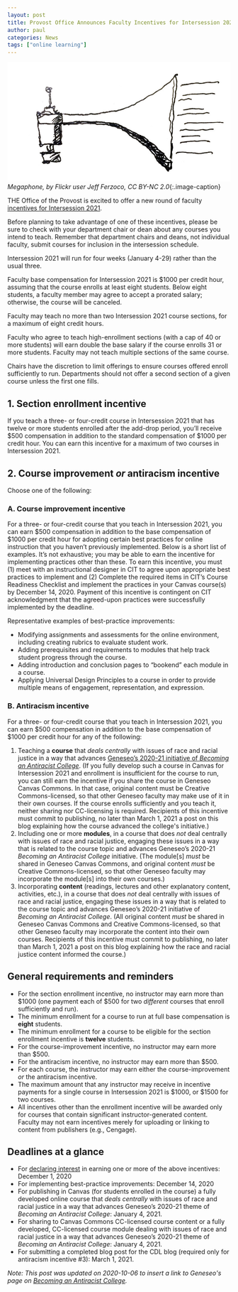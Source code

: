 ```yaml
---
layout: post
title: Provost Office Announces Faculty Incentives for Intersession 2021
author: paul
categories: News
tags: ["online learning"]
---
```


![Sketch of a megaphone](/images/megaphone.jpg)
*Megaphone, by Flickr user Jeff Ferzoco, CC BY-NC 2.0*{:.image-caption}

<span class="drop">T</span>HE Office of the Provost is excited to offer a new round of faculty [incentives for Intersession 2021](https://forms.gle/zxuRPPuTEoiEtJ2JA).

Before planning to take advantage of one of these incentives, please be sure to check with your department chair or dean about any courses you intend to teach. Remember that department chairs and deans, not individual faculty, submit courses for inclusion in the intersession schedule.

Intersession 2021 will run for four weeks (January 4-29) rather than the usual three.

Faculty base compensation for Intersession 2021 is $1000 per credit hour, assuming that the course enrolls at least eight students. Below eight students, a faculty member may agree to accept a prorated salary; otherwise, the course will be canceled.

Faculty may teach no more than two Intersession 2021 course sections, for a maximum of eight credit hours.

Faculty who agree to teach high-enrollment sections (with a cap of 40 or more students) will earn double the base salary if the course enrolls 31 or more students. Faculty may not teach multiple sections of the same course.

Chairs have the discretion to limit offerings to ensure courses offered enroll sufficiently to run. Departments should not offer a second section of a given course unless the first one fills.

## 1. Section enrollment incentive

If you teach a three- or four-credit course in Intersession 2021 that has twelve or more students enrolled after the add-drop period, you’ll receive $500 compensation in addition to the standard compensation of $1000 per credit hour. You can earn this incentive for a maximum of two courses in Intersession 2021.

## 2. Course improvement *or* antiracism incentive

Choose one of the following:

### A. Course improvement incentive

For a three- or four-credit course that you teach in Intersession 2021, you can earn $500 compensation in addition to the base compensation of $1000 per credit hour for adopting certain best practices for online instruction that you haven’t previously implemented. Below is a short list of examples. It’s not exhaustive; you may be able to earn the incentive for implementing practices other than these. To earn this incentive, you must (1) meet with an instructional designer in CIT to agree upon appropriate best practices to implement and (2) Complete the required items in CIT’s Course Readiness Checklist and implement the practices in your Canvas course(s) by December 14, 2020. Payment of this incentive is contingent on CIT acknowledgment that the agreed-upon practices were successfully implemented by the deadline.

Representative examples of best-practice improvements:

- Modifying assignments and assessments for the online environment, including creating rubrics to evaluate student work.
- Adding prerequisites and requirements to modules that help track student progress through the course.
- Adding introduction and conclusion pages to “bookend” each module in a course.
- Applying Universal Design Principles to a course in order to provide multiple means of engagement, representation, and expression.

### B. Antiracism incentive

For a three- or four-credit course that you teach in Intersession 2021, you can earn $500 compensation in addition to the base compensation of $1000 per credit hour for any of the following:

1. Teaching a **course** that *deals centrally* with issues of race and racial justice in a way that advances [Geneseo’s 2020-21 initiative of *Becoming an Antiracist College*](https://www.geneseo.edu/tlc/becoming-antiracist-college-project). (If you fully develop such a course in Canvas for Intersession 2021 and enrollment is insufficient for the course to run, you can still earn the incentive if you share the course in Geneseo Canvas Commons. In that case, original content must be Creative Commons-licensed, so that other Geneseo faculty may make use of it in their own courses. If the course enrolls sufficiently and you teach it, neither sharing nor CC-licensing is required. Recipients of this incentive must commit to publishing, no later than March 1, 2021 a post on this blog explaining how the course advanced the college's initiative.)
2. Including one or more **modules**, in a course that does *not* deal centrally with issues of race and racial justice, engaging these issues in a way that is related to the course topic and advances Geneseo’s 2020-21 *Becoming an Antiracist College* initiative. (The module\[s\] *must* be shared in Geneseo Canvas Commons, and original content *must* be Creative Commons-licensed, so that other Geneseo faculty may incorporate the module\[s\] into their own courses.)
3. Incorporating **content** (readings, lectures and other explanatory content, activities, etc.), in a course that does *not* deal centrally with issues of race and racial justice, engaging these issues in a way that is related to the course topic and advances Geneseo’s 2020-21 initiative of *Becoming an Antiracist College*. (All original content *must* be shared in Geneseo Canvas Commons and Creative Commons-licensed, so that other Geneseo faculty may incorporate the content into their own courses. Recipients of this incentive must commit to publishing, no later than March 1, 2021 a post on this blog explaining how the race and racial justice content informed the course.)

## General requirements and reminders

- For the section enrollment incentive, no instructor may earn more than $1000 (one payment each of $500 for two *different* courses that enroll sufficiently and run).
- The minimum enrollment for a course to run at full base compensation is **eight** students.
- The minimum enrollment for a course to be eligible for the section enrollment incentive is **twelve** students.
- For the course-improvement incentive, no instructor may earn more than $500.
- For the antiracism incentive, no instructor may earn more than $500.
- For each course, the instructor may earn either the course-improvement *or* the antiracism incentive.
- The maximum amount that any instructor may receive in incentive payments for a single course in Intersession 2021 is $1000, or $1500 for two courses.
- All incentives other than the enrollment incentive will be awarded only for courses that contain significant instructor-generated content. Faculty may not earn incentives merely for uploading or linking to content from publishers (e.g., Cengage).

## Deadlines at a glance

- For [declaring interest](https://forms.gle/zxuRPPuTEoiEtJ2JA) in earning one or more of the above incentives: December 1, 2020
- For implementing best-practice improvements: December 14, 2020
- For publishing in Canvas (for students enrolled in the course) a fully developed online course that *deals centrally* with issues of race and racial justice in a way that advances Geneseo’s 2020-21 theme of *Becoming an Antiracist College*: January 4, 2021.
- For sharing to Canvas Commons CC-licensed course content or a fully developed, CC-licensed course module dealing with issues of race and racial justice in a way that advances Geneseo’s 2020-21 theme of *Becoming an Antiracist College*: January 4, 2021.
- For submitting a completed blog post for the CDL blog (required only for antiracism incentive \#3): March 1, 2021.

*Note: This post was updated on 2020-10-06 to insert a link to Geneseo's page on [Becoming an Antiracist College](https://www.geneseo.edu/tlc/becoming-antiracist-college-project).*